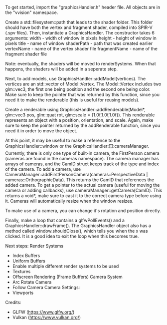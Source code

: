 To get started, import the "graphicsHandler.h" header file. All objects are in the "vvision" namespace.

Create a std::filesystem::path that leads to the shader folder. This folder should have both the vertex and fragment shader, compiled into SPIR-V (.spv files). Then, instantiate a GraphicsHandler. The constructor takes 6 arguments:
width - width of window in pixels
height - height of window in pixels
title - name of window
shaderPath - path that was created earlier
vertexName - name of the vertex shader file
fragmentName - name of the fragment shader file

Note: eventually, the shaders will be moved to renderSystems. When that happens, the shaders will be added in a seperate step.

Next, to add models, use GraphicsHandler::addModel(vertices). The vertices are an std::vector of Model::Vertex. The Model::Vertex includes two glm::vec3, the first one being position and the second one being color. Make sure to keep the pointer that was returned by this function, since you need it to make the renderable (this is useful for reusing models).

Create a renderable using GraphicsHandler::addRenderable(Model*, glm::vec3 pos, glm::quat rot, glm::scale = {1.0f,1.0f,1.0f}). This renderable represents an object with a position, orientation, and scale. Again, make sure to keep the pointer returned by the addRenderable function, since you need it in order to move the object.

At this point, it may be useful to make a reference to the GraphicsHandler::window or the GraphicsHandler::window::cameraManager. Currently, there is only one type of built-in camera, the FirstPerson camera (cameras are found in the cameras namespace). The camera manager has arrays of cameras, and the CamID struct keeps track of the type and index of the camera. To add a camera, use CameraManager::addFirstPersonCamera(cameras::PerspectiveData | cameras::OrthographicData). This returns the CamID that references the added camera. To get a pointer to the actual camera (useful for moving the camera or adding callbacks), use cameraManager::getCamera(CamID). This returns a void*, make sure to cast it to the correct camera type before using it. Cameras will automatically resize when the window resizes.

To make use of a camera, you can change it's rotation and position directly.

Finally, make a loop that contains a glfwPollEvents() and a GraphicsHandler::drawFrame(). The GraphicsHandler object also has a method called window.shouldClose(), which tells you when the x was clicked. It is a good idea to exit the loop when this becomes true.


Next steps:
Render Systems
- Index Buffers
- Uniform Buffers
- Enable multiple different render systems to be used
- Textures
- Offscreen Rendering (Frame Buffers)
Camera System
- Arc Rotate Camera
- Follow Camera
Camera Settings:
- Viewports

Credits:
- GLFW (https://www.glfw.org/)
- Vulkan (https://www.vulkan.org/)